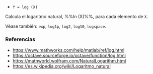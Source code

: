 * `Y = log (X)`

Calcula el logaritmo natural, %%ln (X)%%, para cada elemento de `X`.

Véase también: `exp`, `log1p`, `log2`, `log10`, `logspace`.

### Referencias

* https://www.mathworks.com/help/matlab/ref/log.html
* https://octave.sourceforge.io/octave/function/log.html
* https://mathworld.wolfram.com/NaturalLogarithm.html
* https://es.wikipedia.org/wiki/Logaritmo_natural
